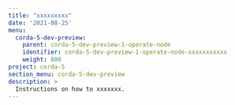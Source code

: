 ```yaml
---
title: "xxxxxxxxx"
date: '2021-08-25'
menu:
  corda-5-dev-preview:
    parent: corda-5-dev-preview-1-operate-node
    identifier: corda-5-dev-preview-1-operate-node-xxxxxxxxxxx
    weight: 800
project: corda-5
section_menu: corda-5-dev-preview
description: >
  Instructions on how to xxxxxxx.
---
```

